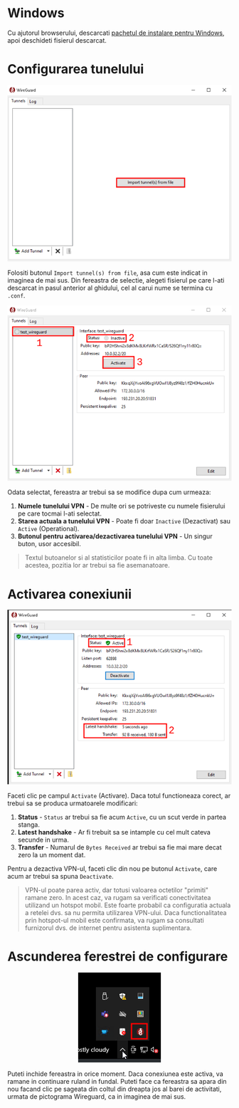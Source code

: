 # Windows

Cu ajutorul browserului, descarcati [pachetul de instalare pentru Windows](https://download.wireguard.com/windows-client/wireguard-installer.exe), apoi deschideti fisierul descarcat.

# Configurarea tunelului
<p>
	<center>
		<img src="media/wireguard_windows_installer.png"/>
	</center>
</p>

Folositi butonul `Import tunnel(s) from file`, asa cum este indicat in imaginea de mai sus. Din fereastra de selectie, alegeti fisierul pe care l-ati descarcat in pasul anterior al ghidului, cel al carui nume se termina cu `.conf`.

<p>
	<center>
		<img src="media/wireguard_windows_added.png"/>
	</center>
</p>

Odata selectat, fereastra ar trebui sa se modifice dupa cum urmeaza:
1. **Numele tunelului VPN** - De multe ori se potriveste cu numele fisierului pe care tocmai l-ati selectat.
2. **Starea actuala a tunelului VPN** - Poate fi doar `Inactive` (Dezactivat) sau `Active` (Operational).
3. **Butonul pentru activarea/dezactivarea tunelului VPN** - Un singur buton, usor accesibil.

> Textul butoanelor si al statisticilor poate fi in alta limba. Cu toate acestea, pozitia lor ar trebui sa fie asemanatoare.

# Activarea conexiunii
<p>
	<center>
		<img src="media/wireguard_windows_active.png"/>
	</center>
</p>

Faceti clic pe campul `Activate` (Activare). Daca totul functioneaza corect, ar trebui sa se produca urmatoarele modificari:
1. **Status** - `Status` ar trebui sa fie acum `Active`, cu un scut verde in partea stanga.
2. **Latest handshake** - Ar fi trebuit sa se intample cu cel mult cateva secunde in urma.
3. **Transfer** - Numarul de `Bytes Received` ar trebui sa fie mai mare decat zero la un moment dat.

Pentru a dezactiva VPN-ul, faceti clic din nou pe butonul `Activate`, care acum ar trebui sa spuna `Deactivate`. 

> VPN-ul poate parea activ, dar totusi valoarea octetilor "primiti" ramane zero. In acest caz, va rugam sa verificati conectivitatea utilizand un hotspot mobil. Este foarte probabil ca configuratia actuala a retelei dvs. sa nu permita utilizarea VPN-ului. Daca functionalitatea prin hotspot-ul mobil este confirmata, va rugam sa consultati furnizorul dvs. de internet pentru asistenta suplimentara.

# Ascunderea ferestrei de configurare
<p>
	<center>
		<img src="media/wireguard_windows_hidden.png"/>
	</center>
</p>

Puteti inchide fereastra in orice moment. Daca conexiunea este activa, va ramane in continuare ruland in fundal. Puteti face ca fereastra sa apara din nou facand clic pe sageata din coltul din dreapta jos al barei de activitati, urmata de pictograma Wireguard, ca in imaginea de mai sus. 